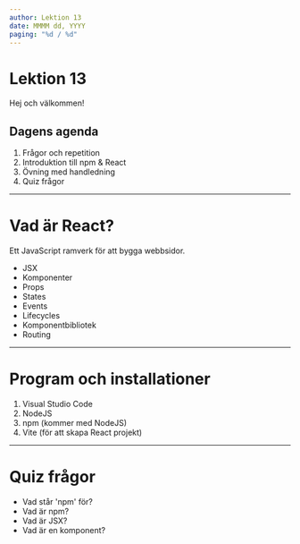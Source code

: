 ```yaml
---
author: Lektion 13
date: MMMM dd, YYYY
paging: "%d / %d"
---
```


# Lektion 13

Hej och välkommen!

## Dagens agenda

1. Frågor och repetition
2. Introduktion till npm & React
3. Övning med handledning
4. Quiz frågor

---

# Vad är React?

Ett JavaScript ramverk för att bygga webbsidor.

- JSX
- Komponenter
- Props
- States
- Events
- Lifecycles
- Komponentbibliotek
- Routing

---

# Program och installationer

1. Visual Studio Code
2. NodeJS
3. npm (kommer med NodeJS)
4. Vite (för att skapa React projekt)

---

# Quiz frågor

- Vad står 'npm' för?
- Vad är npm?
- Vad är JSX?
- Vad är en komponent?
